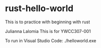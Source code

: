 # rust-hello-world
This is to practice with beginning with rust

Julianna Lalomia
This is for YWCC307-001

To run in Visual Studio Code: ./helloworld.exe
